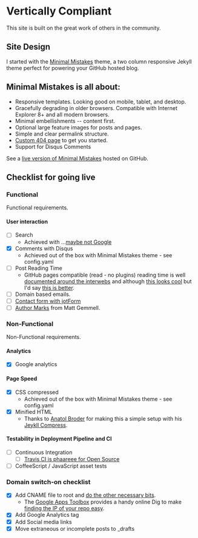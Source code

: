 # Vertically Compliant

This site is built on the great work of others in the community.

## Site Design
I started with the [Minimal Mistakes](http://mmistakes.github.io/minimal-mistakes) theme, a two column responsive Jekyll theme perfect for powering your GitHub hosted blog.

## Minimal Mistakes is all about:

* Responsive templates. Looking good on mobile, tablet, and desktop.
* Gracefully degrading in older browsers. Compatible with Internet Explorer 8+ and all modern browsers.
* Minimal embellishments -- content first.
* Optional large feature images for posts and pages.
* Simple and clear permalink structure.
* [Custom 404 page](http://mmistakes.github.io/minimal-mistakes/404.html) to get you started.
* Support for Disqus Comments

See a [live version of Minimal Mistakes](http://mmistakes.github.io/minimal-mistakes/) hosted on GitHub.

## Checklist for going live

### Functional
Functional requirements.

#### User interaction
* [ ] Search
  * Achieved with ...[maybe not Google](http://jekyll.tips/tutorials/search/)
* [x] Comments with Disqus
  * Achieved out of the box with Minimal Mistakes theme - see config.yaml
* [ ] Post Reading Time
  * GitHub pages compatible (read - no plugins) reading time is well [documented around the interwebs](https://www.google.co.uk/search?q=jekyll+reading+time&rlz=1C1GIWA_enGB646GB646&oq=jekyll+reading+time&aqs=chrome..69i57j69i65l2j69i59j69i60l2.2519j0j7&sourceid=chrome&es_sm=0&ie=UTF-8#q=jekyll+reading+time+without+plugins+github) and although [this looks cool](http://portfolio.johnpaulwhatnow.com/webdevelopment/jekyll-estimated-reading-time-liquid-no-plugins/) but I'd say [this is better](http://andytaylor.me/2013/04/07/reading-time/).
* [ ] Domain based emails.
* [ ] [Contact form with jotForm](http://pixelcog.com/blog/2013/jekyll-from-scratch-extending-jekyll/#contact-forms-with-jotform)
* [ ] [Author Marks](http://mattgemmell.com/author-marks/) from Matt Gemmell.

### Non-Functional
Non-Functional requirements.

#### Analytics
* [x] Google analytics

#### Page Speed
* [x] CSS compressed
  * Achieved out of the box with Minimal Mistakes theme - see config.yaml
* [x] Minified HTML
  * Thanks to [Anatol Broder](https://github.com/penibelst) for making this a simple setup with his [Jeykll Compress](https://github.com/penibelst/jekyll-compress-html).

#### Testability in Deployment Pipeline and CI
* [ ] Continuous Integration
  * [ ]  [Travis CI is phaareee for Open Source](https://travis-ci.com/plans)
* [ ] CoffeeScript / JavaScript asset tests

### Domain switch-on checklist
* [x] Add CNAME file to root and [do the other necessary bits](https://www.smashingmagazine.com/2014/08/build-blog-jekyll-github-pages/#use-your-own-domain).
  - The [Google Apps Toolbox](https://toolbox.googleapps.com/apps/main/) provides a handy online Dig to make [finding the IP of your repo easy](https://toolbox.googleapps.com/apps/dig/#A/steve-o-cassels.github.io).
* [x] Add Google Analytics tag
* [x] Add Social media links
* [x] Move extraneous or incomplete posts to _drafts

